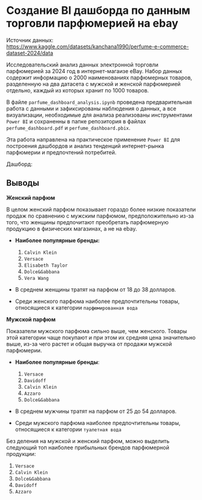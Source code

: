 # Создание BI дашборда по данным торговли парфюмерией на ebay


Источник данных: https://www.kaggle.com/datasets/kanchana1990/perfume-e-commerce-dataset-2024/data

Исследовательский анализ данных электронной торговли парфюмерией за 2024 год в интернет-магаизе eBay. Набор данных содержит информацию о 2000 наименованиях парфюмерных товаров, разделенную на два датасета с мужской и женской парфюмерией отдельно, каждый из которых хранит по 1000 товаров.

В файле `parfume_dashboard_analysis.ipynb` проведена предварительная работа с данными и зафиксированы наблюдения о данных, а все визуализации, необходимые для анализа реализованы инструментами `Power BI` и сохраненны в папке репозитория в файлах `perfume_dashboard.pdf` и `perfume_dashboard.pbix`.

Эта работа направлена на практическое применение `Power BI` для построения дашбордов и анализ тенденций интернет-рынка парфюмерии и предпочтений потребитей.

Дашборд:



## Выводы

**Женский парфюм**

В целом женский парфюм показывает гораздо более низкие показатели продаж по сравнению с мужским парфюмом, предположительно из-за того, что женщины предпочитают преобретать парфюмерную продукцию в физических магазинах, а не на ebay. 

* **Наиболее популярные бренды:**
     1. `Calvin Klein`
     2. `Versace`
     3. `Elisabeth Taylor`
     4. `Dolce&Gabbana`
     5. `Vera Wang`

* В среднем женщины тратят на парфюм от 18 до 38 долларов. 

* Среди женского парфюма наиболее предпочтительны товары, относящиеся к категории `парфюмированная вода`


**Мужской парфюм**

Показатели мужского парфюма сильно выше, чем женского. Товары этой категории чаще покупают и при этом их средняя цена значительно выше, из-за чего растет и общая выручка от продажи мужской парфюмерии. 

* **Наиболее популярные бренды**:
     1. `Versace`
     2. `Davidoff`
     3. `Calvin Klein`
     4. `Azzaro`
     5. `Dolce&Gabbana`

* В среднем мужчины тратят на парфюм от 25 до 54 долларов. 

* Среди мужского парфюма наиболее предпочтительны товары, относящиеся к категории `туалетная вода`

Без деления на мужской и женский парфюм, можно выделить следующий топ наиболее прибыльных брендов парфюмерной продукции:

 1. `Versace`
 2. `Calvin Klein`
 3. `Dolce&Gabbana`
 4. `Davidoff`
 5. `Azzaro`
